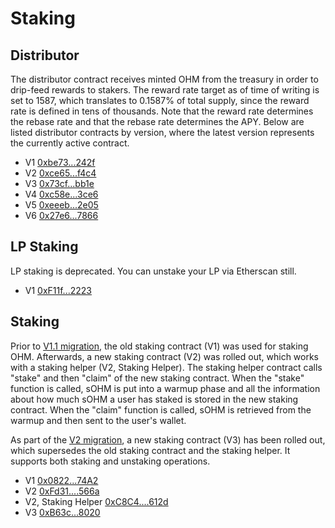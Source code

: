 # Staking

## Distributor

The distributor contract receives minted OHM from the treasury in order to drip-feed rewards to stakers. The reward rate target as of time of writing is set to 1587, which translates to 0.1587% of total supply, since the reward rate is defined in tens of thousands. Note that the reward rate determines the rebase rate and that the rebase rate determines the APY. Below are listed distributor contracts by version, where the latest version represents the currently active contract.

* V1 [0xbe73...242f](https://etherscan.io/address/0xbe731507810C8747C3E01E62c676b1cA6F93242f)
* V2 [0xce65...f4c4](https://etherscan.io/address/0xce6568338708400d03f430d29f2eb40a33a3f4c4)
* V3 [0x73cf...bb1e](https://etherscan.io/address/0x73cfe6b116d161a2f9c165f7fc5270fb7dd2bb1e)
* V4 [0xc58e...3ce6](https://etherscan.io/address/0xc58e923bf8a00e4361fe3f4275226a543d7d3ce6)
* V5 [0xeeeb...2e05](https://etherscan.io/address/0xeeeb97A127a342656191E0313DF33D58D06B2E05)
* V6 [0x27e6...7866](https://etherscan.io/address/0x27e606fdb5C922F8213dC588A434BF7583697866)

## LP Staking

LP staking is deprecated. You can unstake your LP via Etherscan still.

* V1 [0xF11f...2223](https://etherscan.io/address/0xF11f0F078BfaF05a28Eac345Bb84fcb2a3722223)

## Staking

Prior to [V1.1  migration](https://olympusdao.medium.com/olympus-v1-1-a5c6a48be7d1),
the old staking contract (V1) was used for staking OHM. Afterwards, a new staking
contract (V2) was rolled out, which  works with a staking helper (V2, Staking Helper).
The staking helper contract calls "stake" and then "claim" of the new staking contract.
When the "stake" function is called, sOHM is put into a warmup phase and all the
information about how much sOHM a user has staked is stored in the new staking
contract. When the "claim" function is called, sOHM is retrieved from the warmup
and then sent to the user's wallet.

As part of the [V2 migration](https://olympusdao.medium.com/get-ready-for-olympus-v2-migration-360764a61168),
a new staking contract (V3) has been rolled out, which supersedes the old staking
contract and the staking helper. It supports both staking and unstaking operations.

* V1 [0x0822...74A2](https://etherscan.io/address/0x0822F3C03dcc24d200AFF33493Dc08d0e1f274A2)
* V2 [0xFd31....566a](https://etherscan.io/address/0xFd31c7d00Ca47653c6Ce64Af53c1571f9C36566a)
* V2, Staking Helper [0xC8C4....612d](https://etherscan.io/address/0xC8C436271f9A6F10a5B80c8b8eD7D0E8f37a612d)
* V3 [0xB63c...8020](https://etherscan.io/address/0xB63cac384247597756545b500253ff8E607a8020)
